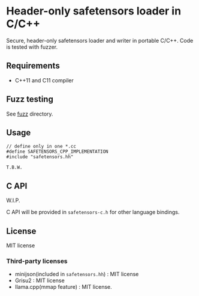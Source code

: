 # Header-only safetensors loader in C/C++

Secure, header-only safetensors loader and writer in portable C/C++.
Code is tested with fuzzer.

## Requirements

* C++11 and C11 compiler

## Fuzz testing

See [fuzz](fuzz) directory.

## Usage

```
// define only in one *.cc
#define SAFETENSORS_CPP_IMPLEMENTATION
#include "safetensors.hh"

T.B.W.
```

## C API

W.I.P.

C API will be provided in `safetensors-c.h` for other language bindings.


## License

MIT license

### Third-party licenses

* minijson(included in `safetensors.hh`) : MIT license
* Grisu2 : MIT license
* llama.cpp(mmap feature) : MIT license.
